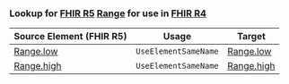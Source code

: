 ### Lookup for [FHIR R5](https://hl7.org/fhir/R5/) [Range](https://hl7.org/fhir/R5/Range.html) for use in [FHIR R4](https://hl7.org/fhir/R4/)

| Source Element (FHIR R5) | Usage | Target |
| -------------- | ----- | ------ |
| [Range.low](https://hl7.org/fhir/R5/Range.html#resource) | `UseElementSameName` | [Range.low](https://hl7.org/fhir/R4/Range.html#resource) |
| [Range.high](https://hl7.org/fhir/R5/Range.html#resource) | `UseElementSameName` | [Range.high](https://hl7.org/fhir/R4/Range.html#resource) |
